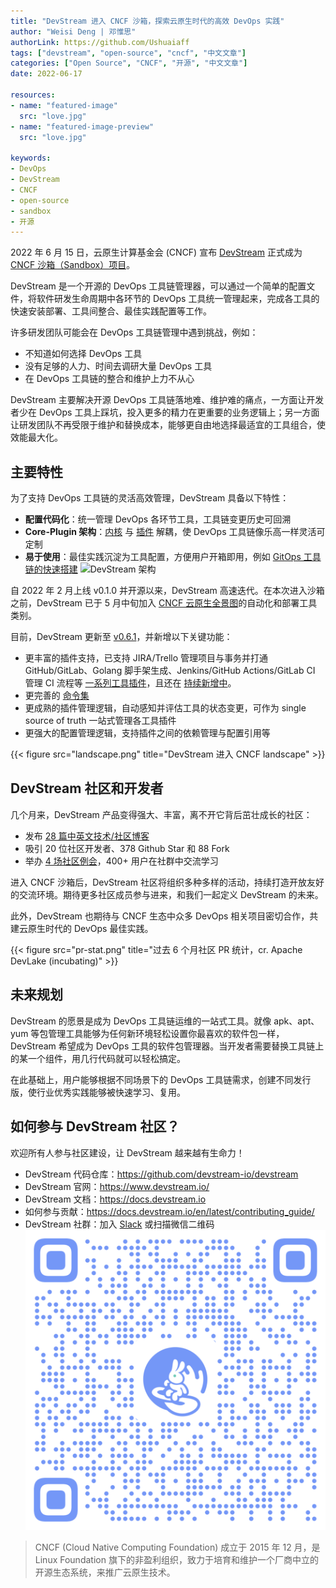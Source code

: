 ```yaml
---
title: "DevStream 进入 CNCF 沙箱，探索云原生时代的高效 DevOps 实践"
author: "Weisi Deng | 邓惟思"
authorLink: https://github.com/Ushuaiaff
tags: ["devstream", "open-source", "cncf", "中文文章"]
categories: ["Open Source", "CNCF", "开源", "中文文章"]
date: 2022-06-17

resources:
- name: "featured-image"
  src: "love.jpg"
- name: "featured-image-preview"
  src: "love.jpg"

keywords:
- DevOps
- DevStream
- CNCF
- open-source
- sandbox
- 开源
---
```


2022 年 6 月 15 日，云原生计算基金会 (CNCF) 宣布 [DevStream](https://www.devstream.io/) 正式成为 [CNCF 沙箱（Sandbox）项目](https://www.cncf.io/sandbox-projects/)。

DevStream 是一个开源的 DevOps 工具链管理器，可以通过一个简单的配置文件，将软件研发生命周期中各环节的 DevOps 工具统一管理起来，完成各工具的快速安装部署、工具间整合、最佳实践配置等工作。

许多研发团队可能会在 DevOps 工具链管理中遇到挑战，例如：
-  不知道如何选择 DevOps 工具
-  没有足够的人力、时间去调研大量 DevOps 工具
-  在 DevOps 工具链的整合和维护上力不从心

DevStream 主要解决开源 DevOps 工具链落地难、维护难的痛点，一方面让开发者少在 DevOps 工具上踩坑，投入更多的精力在更重要的业务逻辑上；另一方面让研发团队不再受限于维护和替换成本，能够更自由地选择最适宜的工具组合，使效能最大化。

## 主要特性
为了支持 DevOps 工具链的灵活高效管理，DevStream 具备以下特性：
-   **配置代码化**：统一管理 DevOps 各环节工具，工具链变更历史可回溯
-   **Core-Plugin 架构**：[内核](https://github.com/devstream-io/devstream/tree/main/internal/pkg/pluginengine) 与 [插件](https://github.com/devstream-io/devstream/tree/main/internal/pkg/plugin) 解耦，使 DevOps 工具链像乐高一样灵活可定制
-   **易于使用**：最佳实践沉淀为工具配置，方便用户开箱即用，例如 [ GitOps 工具链的快速搭建](https://docs.devstream.io/en/latest/best-practices/gitops/)
![DevStream 架构](https://i.imgur.com/VAPQpug.png)

自 2022 年 2 月上线 v0.1.0 并开源以来，DevStream 高速迭代。在本次进入沙箱之前，DevStream 已于 5 月中旬加入 [CNCF 云原生全景图](https://landscape.cncf.io/)的自动化和部署工具类别。

目前，DevStream 更新至 [v0.6.1](https://github.com/devstream-io/devstream/releases)，并新增以下关键功能：
- 更丰富的插件支持，已支持 JIRA/Trello 管理项目与事务并打通 GitHub/GitLab、Golang 脚手架生成、Jenkins/GitHub Actions/GitLab CI 管理 CI 流程等 [一系列工具插件](https://docs.devstream.io/en/latest/plugins/plugins-list/)，且还在 [持续新增中](https://blog.devstream.io/posts/%E7%BB%99dtm%E5%BC%80%E5%8F%91%E4%B8%80%E4%B8%AA%E6%8F%92%E4%BB%B6/)。
- 更完善的 [命令集](https://docs.devstream.io/en/latest/commands/autocomplete/)
- 更成熟的插件管理逻辑，自动感知并评估工具的状态变更，可作为 single source of truth 一站式管理各工具插件
- 更强大的配置管理逻辑，支持插件之间的依赖管理与配置引用等

{{< figure src="landscape.png" title="DevStream 进入 CNCF landscape" >}}

## DevStream 社区和开发者

几个月来，DevStream 产品变得强大、丰富，离不开它背后茁壮成长的社区：
- 发布 [28 篇中英文技术/社区博客](https://blog.devstream.io/)
- 吸引 20 位社区开发者、378 Github Star 和 88 Fork
- 举办 [ 4 场社区例会](https://space.bilibili.com/1737999178)，400+ 用户在社群中交流学习

进入 CNCF 沙箱后，DevStream 社区将组织多种多样的活动，持续打造开放友好的交流环境。期待更多社区成员参与进来，和我们一起定义 DevStream 的未来。

此外，DevStream 也期待与 CNCF 生态中众多 DevOps 相关项目密切合作，共建云原生时代的 DevOps 最佳实践。

{{< figure src="pr-stat.png" title="过去 6 个月社区 PR 统计，cr. Apache DevLake (incubating)" >}}

## 未来规划
DevStream 的愿景是成为 DevOps 工具链运维的一站式工具。就像 apk、apt、yum 等包管理工具能够为任何新环境轻松设置你最喜欢的软件包一样，DevStream 希望成为 DevOps 工具的软件包管理器。当开发者需要替换工具链上的某一个组件，用几行代码就可以轻松搞定。

在此基础上，用户能够根据不同场景下的 DevOps 工具链需求，创建不同发行版，使行业优秀实践能够被快速学习、复用。

## 如何参与 DevStream 社区？
欢迎所有人参与社区建设，让 DevStream 越来越有生命力！
- DevStream 代码仓库：https://github.com/devstream-io/devstream
- DevStream 官网：https://www.devstream.io/
- DevStream 文档：https://docs.devstream.io
- 如何参与贡献：https://docs.devstream.io/en/latest/contributing_guide/
- DevStream 社群：加入 [Slack](https://join.slack.com/t/devstream-io/shared_invite/zt-16tb0iwzr-krcFGYRN7~Vv1suGZjdv4w) 或扫描微信二维码
![DevStream 微信社群二维码](./devstream-wechat.png)

> CNCF (Cloud Native Computing Foundation) 成立于 2015 年 12 月，是 Linux Foundation 旗下的非盈利组织，致力于培育和维护一个厂商中立的开源生态系统，来推广云原生技术。
